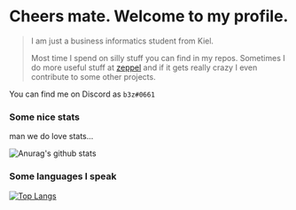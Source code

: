 # Cheers mate. Welcome to my profile. 

> I am just a business informatics student from Kiel. 
>
> Most time I spend on silly stuff you can find in my repos. Sometimes I do more useful stuff at [zeppel](https://github.com/zeppelsoftware) and if it gets really crazy I even contribute to some other projects.

You can find me on Discord as `b3z#0661`

### Some nice stats
man we do love stats...
 
![Anurag's github stats](https://github-readme-stats.vercel.app/api?username=b3z&show_icons=false&count_private=true)

### Some languages I speak
[![Top Langs](https://github-readme-stats.vercel.app/api/top-langs/?username=b3z)](https://github.com/b3z/stats)
